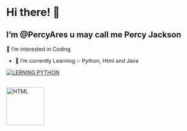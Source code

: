<h1>Hi there! <span class="wave">👋</span></h1>

I’m @PercyAres u may call me Percy Jackson
- 

👀 I’m interested in Coding
- 🌱 I’m currently Learning :- Python, Html and Java 

[![LERNING PYTHON](https://www.python.org/static/community_logos/python-logo-inkscape.svg)](https://www.python.org)
<a href="https://html.com/">
</a>

<!DOCTYPE html>
<html>
   <head>
   </head>
   <body>
     <br>
      <a href="https://html.com/">
         <img alt="HTML" src="https://www.freeiconspng.com/uploads/w3c-html5-logo-0.png"
         width=100" height="100">
      </a>
   </body>
</html>

<!---
PercyAres/PercyAres is a ✨ special ✨ repository because its `README.md` (this file) appears on your GitHub profile.
You can click the Preview link to take a look at your changes.
--->
